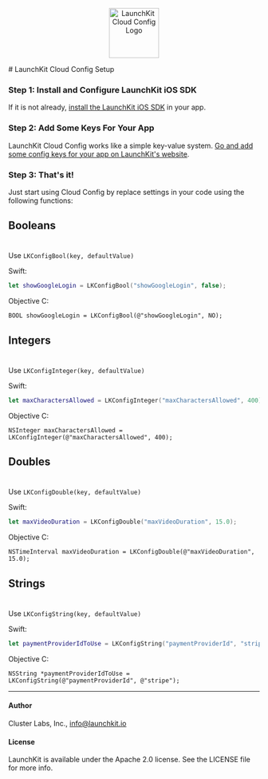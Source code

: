 <p align="center"><img src="https://d2kfjaekmjmy1l.cloudfront.net/images/config/icon-vdbbe8113cc85.png" width="100" alt="LaunchKit Cloud Config Logo"/></p>
# LaunchKit Cloud Config Setup


### Step 1: Install and Configure LaunchKit iOS SDK

If it is not already, [install the LaunchKit iOS SDK](https://github.com/LaunchKit/launchkit-ios/blob/master/README.md) in your app.

### Step 2: Add Some Keys For Your App

LaunchKit Cloud Config works like a simple key-value system. [Go and add some config keys for your app on LaunchKit's website](https://launchkit.io/config/onboard).

### Step 3: That's it!

Just start using Cloud Config by replace settings in your code using the following functions:



## Booleans
# 
Use `LKConfigBool(key, defaultValue)`

Swift:

```swift
let showGoogleLogin = LKConfigBool("showGoogleLogin", false);
```

Objective C:

```objc
BOOL showGoogleLogin = LKConfigBool(@"showGoogleLogin", NO);
```




## Integers
# 
Use `LKConfigInteger(key, defaultValue)`

Swift:

```swift
let maxCharactersAllowed = LKConfigInteger("maxCharactersAllowed", 400);
```

Objective C:

```objc
NSInteger maxCharactersAllowed = LKConfigInteger(@"maxCharactersAllowed", 400);
```




## Doubles
# 
Use `LKConfigDouble(key, defaultValue)`

Swift:

```swift
let maxVideoDuration = LKConfigDouble("maxVideoDuration", 15.0);
```

Objective C:

```objc
NSTimeInterval maxVideoDuration = LKConfigDouble(@"maxVideoDuration", 15.0);
```




## Strings
# 
Use `LKConfigString(key, defaultValue)`

Swift:

```swift
let paymentProviderIdToUse = LKConfigString("paymentProviderId", "stripe");
```

Objective C:

```objc
NSString *paymentProviderIdToUse = LKConfigString(@"paymentProviderId", @"stripe");
```


---
#### Author

Cluster Labs, Inc., info@launchkit.io

#### License

LaunchKit is available under the Apache 2.0 license. See the LICENSE file for more info.